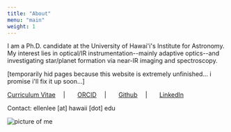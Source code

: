 ```yaml
---
title: "About"
menu: "main"
weight: 1
---
```


I am a Ph.D. candidate at the University of Hawai'i's Institute for
Astronomy. My interest lies in optical/IR instrumentation--mainly adaptive
optics--and investigating star/planet formation via near-IR imaging and spectroscopy.

[temporarily hid pages because this website is extremely unfinished... i promise i'll fix it up soon...]

[Curriculum Vitae]()
&emsp;|&emsp;&emsp;[ORCID](https://orcid.org/0000-0002-9535-7453)
&emsp;|&emsp;&emsp;[Github](https://www.github.com/ellenle3/)
&emsp;|&emsp;&emsp;[LinkedIn](https://www.linkedin.com/in/ellenle3/)

Contact: ellenlee [at] hawaii [dot] edu

![picture of me](/other/portrait.jpg)